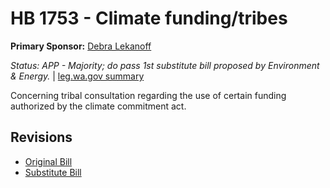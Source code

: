 # HB 1753 - Climate funding/tribes
**Primary Sponsor:** [Debra Lekanoff](/person/leg/lekanoff_de.md)

*Status: APP - Majority; do pass 1st substitute bill proposed by Environment & Energy.* | [leg.wa.gov summary](https://app.leg.wa.gov/billsummary?BillNumber=1753&Year=2021)

Concerning tribal consultation regarding the use of certain funding authorized by the climate commitment act.

## Revisions
* [Original Bill](1/)
* [Substitute Bill](S/)